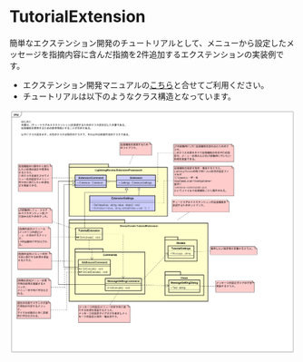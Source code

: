 # TutorialExtension

簡単なエクステンション開発のチュートリアルとして、メニューから設定したメッセージを指摘内容に含んだ指摘を2件追加するエクステンションの実装例です。

* エクステンション開発マニュアルの[こちら]()と合せてご利用ください。
* チュートリアルは以下のようなクラス構造となっています。

![images](./images/Lightning%20Review%20TutorialExtesion%20%E3%82%AF%E3%83%A9%E3%82%B9%E5%9B%B3.png)